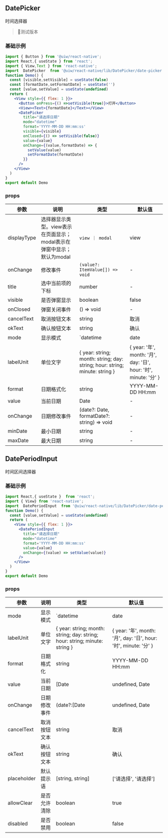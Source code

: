DatePicker 
---
时间选择器
> 🚧测试版本
<!--rehype:style=border-left: 8px solid #ffe564;background-color: #ffe56440;padding: 12px 16px;-->

### 基础示例
 
```jsx
import { Button } from '@uiw/react-native';
import React,{ useState } from 'react';
import { View,Text } from 'react-native';
import  DatePicker  from '@uiw/react-native/lib/DatePicker/date-picker';
function Demo() {
  const [visible,setVisible] = useState(false)
  const [formatDate,setFormatDate] = useState('')
  const [value,setValue] = useState(undefined)
  return (
    <View style={{ flex: 1 }}>
      <Button onPress={() =>setVisible(true)}>打开</Button>
      <View><Text>{formatDate}</Text></View>
      <DatePicker
        title="请选择日期"
        mode="datetime"
        format='YYYY-MM-DD HH:mm:ss'
        visible={visible}
        onClosed={() => setVisible(false)}
        value={value}
        onChange={(value,formatDate) => {
          setValue(value)
          setFormatDate(formatDate)
        }}
      />
    </View>
  )
}
export default Demo
```

### props

| 参数 | 说明 | 类型 | 默认值 |
|------|------|-----|------|
| displayType   | 选择器显示类型。view表示在页面显示；modal表示在弹窗中显示；默认为modal   | `view ｜ modal` |  view  |
| onChange    | 修改事件  | `(value?: ItemValue[]) => void` | -  |
| title | 选中当前项的下标   | number | -  |
| visible | 是否弹窗显示       | boolean | false  |
| onClosed | 弹窗关闭事件  | () => void | -  |
| cancelText | 取消按钮文本  | string | 取消  |
| okText | 确认按钮文本  | string | 确认  |
| mode | 显示模式  | `datetime | date | time| month | year` | datetime  |
| labelUnit | 单位文字  |  { year: string; month: string; day: string; hour: string; minute: string } | { year: '年', month: '月', day: '日', hour: '时', minute: '分' }  |
| format | 日期格式化  | string | YYYY-MM-DD HH:mm  |
| value | 当前日期  | Date | - |
| onChange | 日期修改事件  | (date?: Date, formatDate?: string) => void | - |
| minDate | 最小日期  | string | - |
| maxDate | 最大日期  | string | - |


DatePeriodInput 
---
时间区间选择器

### 基础示例
 
```jsx
import React,{ useState }  from 'react';
import { View} from 'react-native';
import  DatePeriodInput  from '@uiw/react-native/lib/DatePicker/date-period-input';
function Demo() {
  const [value,setValue] = useState(undefined)
  return (
    <View style={{ flex: 1 }}>
      <DatePeriodInput
        title="请选择日期"
        mode="datetime"
        format='YYYY-MM-DD HH:mm:ss'
        value={value}
        onChange={(value) => setValue(value)}
      />
    </View>
  )
}
export default Demo
```

### props

| 参数 | 说明 | 类型 | 默认值 |
|------|------|-----|------|
| mode | 显示模式  | `datetime | date | time| month | year` | datetime  |
| labelUnit | 单位文字  |  { year: string; month: string; day: string; hour: string; minute: string } | { year: '年', month: '月', day: '日', hour: '时', minute: '分' }  |
| format | 日期格式化  | string | YYYY-MM-DD HH:mm  |
| value | 当前日期  | [Date | undefined, Date | undefined] | - |
| onChange | 日期修改事件  | (date?:[Date | undefined, Date | undefined]) => void | - |
| cancelText | 取消按钮文本  | string | 取消  |
| okText | 确认按钮文本  | string | 确认  |
| placeholder | 默认提示语  | [string, string] | ['请选择', '请选择']  |
| allowClear | 是否允许清除  | boolean | true  |
| disabled | 是否禁用  | boolean | false  |
